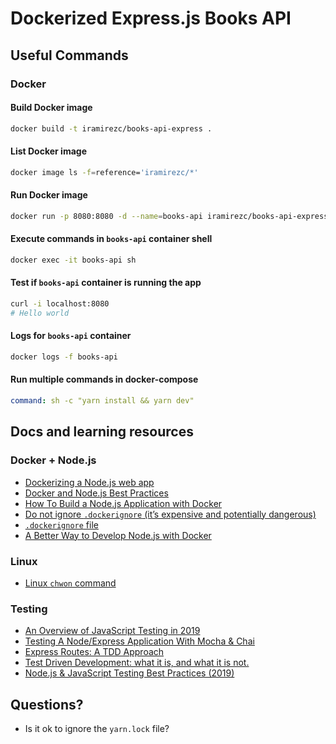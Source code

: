 # Dockerized Express.js Books API

## Useful Commands

### Docker

#### Build Docker image

```sh
docker build -t iramirezc/books-api-express .
```

#### List Docker image

```sh
docker image ls -f=reference='iramirezc/*'
```

#### Run Docker image

```sh
docker run -p 8080:8080 -d --name=books-api iramirezc/books-api-express
```

#### Execute commands in `books-api` container shell

```sh
docker exec -it books-api sh
```

#### Test if `books-api` container is running the app

```sh
curl -i localhost:8080
# Hello world
```

#### Logs for `books-api` container

```sh
docker logs -f books-api
```

#### Run multiple commands in docker-compose

```yaml
command: sh -c "yarn install && yarn dev"
```

## Docs and learning resources

### Docker + Node.js

* [Dockerizing a Node.js web app](https://nodejs.org/en/docs/guides/nodejs-docker-webapp/)
* [Docker and Node.js Best Practices](https://github.com/nodejs/docker-node/blob/master/docs/BestPractices.md#cmd)
* [How To Build a Node.js Application with Docker](https://www.digitalocean.com/community/tutorials/how-to-build-a-node-js-application-with-docker)
* [Do not ignore `.dockerignore` (it’s expensive and potentially dangerous)](https://codefresh.io/docker-tutorial/not-ignore-dockerignore/)
* [`.dockerignore` file](https://docs.docker.com/engine/reference/builder/#dockerignore-file)
* [A Better Way to Develop Node.js with Docker](https://hackernoon.com/a-better-way-to-develop-node-js-with-docker-cd29d3a0093)

### Linux

* [Linux `chwon` command](https://linuxize.com/post/linux-chown-command/)

### Testing

* [An Overview of JavaScript Testing in 2019](https://medium.com/welldone-software/an-overview-of-javascript-testing-in-2019-264e19514d0a)
* [Testing A Node/Express Application With Mocha & Chai](https://medium.com/@asciidev/testing-a-node-express-application-with-mocha-chai-9592d41c0083)
* [Express Routes: A TDD Approach](https://medium.com/@jodylecompte/express-routes-a-tdd-approach-1e12a0799352)
* [Test Driven Development: what it is, and what it is not.](https://medium.freecodecamp.org/test-driven-development-what-it-is-and-what-it-is-not-41fa6bca02a2)
* [Node.js & JavaScript Testing Best Practices (2019)](https://medium.com/@me_37286/yoni-goldberg-javascript-nodejs-testing-best-practices-2b98924c9347)

## Questions?

* Is it ok to ignore the `yarn.lock` file?